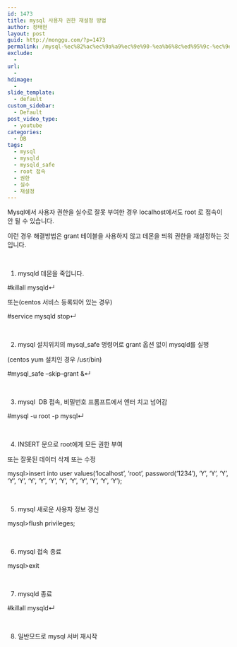 ```yaml
---
id: 1473
title: mysql 사용자 권한 재설정 방법
author: 정태현
layout: post
guid: http://monggu.com/?p=1473
permalink: /mysql-%ec%82%ac%ec%9a%a9%ec%9e%90-%ea%b6%8c%ed%95%9c-%ec%9e%ac%ec%84%a4%ec%a0%95-%eb%b0%a9%eb%b2%95/
exclude:
  - 
url:
  - 
hdimage:
  - 
slide_template:
  - default
custom_sidebar:
  - Default
post_video_type:
  - youtube
categories:
  - DB
tags:
  - mysql
  - mysqld
  - mysqld_safe
  - root 접속
  - 권한
  - 실수
  - 재설정
---
```

Mysql에서 사용자 권한을 실수로 잘못 부여한 경우 localhost에서도 root 로 접속이 안 될 수 있습니다.

이런 경우 해결방법은 grant 테이블을 사용하지 않고 데몬을 띄워 권한을 재설정하는 것입니다.

&nbsp;

1. mysqld 데몬을 죽입니다.

#killall mysqld↵

또는(centos 서비스 등록되어 있는 경우)

#service mysqld stop↵

&nbsp;

2. mysql 설치위치의 mysql_safe 명령어로 grant 옵션 없이 mysqld를 실행

(centos yum 설치인 경우 /usr/bin)

#mysql_safe &#8211;skip-grant &↵

&nbsp;

3. mysql  DB 접속, 비밀번호 프롬프트에서 엔터 치고 넘어감

#mysql -u root -p mysql↵

&nbsp;

4. INSERT 문으로 root에게 모든 권한 부여

또는 잘못된 데이터 삭제 또는 수정

mysql>insert into user values(&#8216;localhost&#8217;, &#8216;root&#8217;, password(&#8216;1234&#8242;), &#8216;Y&#8217;, &#8216;Y&#8217;, &#8216;Y&#8217;, &#8216;Y&#8217;, &#8216;Y&#8217;, &#8216;Y&#8217;, &#8216;Y&#8217;, &#8216;Y&#8217;, &#8216;Y&#8217;, &#8216;Y&#8217;, &#8216;Y&#8217;, &#8216;Y&#8217;, &#8216;Y&#8217;, &#8216;Y&#8217;);

&nbsp;

5. mysql 새로운 사용자 정보 갱신

mysql>flush privileges;

&nbsp;

6. mysql 접속 종료

mysql>exit

&nbsp;

7. mysqld 종료

#killall mysqld↵

&nbsp;

8. 일반모드로 mysql 서버 재시작



<!-- SEO Ultimate (http://www.seodesignsolutions.com/wordpress-seo/) - Code Inserter module -->

  
  
<ins class="adsbygoogle" style="display:inline-block;width:728px;height:90px" data-ad-client="ca-pub-4058194403762977" data-ad-slot="4726363844"></ins>  
<!-- /SEO Ultimate -->